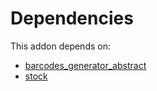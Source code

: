 # Dependencies

This addon depends on:

- [barcodes_generator_abstract](https://github.com/bringout/oca-warehouse)
- [stock](https://github.com/bringout/oca-ocb-warehouse/tree/62a8c36c9372364b7b073231c40d68a45f49dd78/odoo-bringout-oca-ocb-stock)
